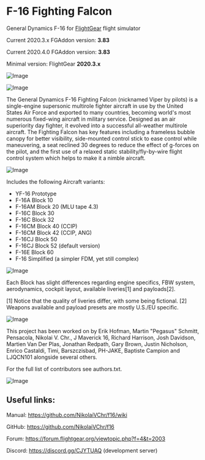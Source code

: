 # F-16 Fighting Falcon
General Dynamics F-16 for [FlightGear](http://www.flightgear.org) flight simulator

Current 2020.3.x FGAddon version: **3.83**

Current 2020.4.0 FGAddon version: **3.83**

Minimal version: FlightGear **2020.3.x**

![Image](https://i.ibb.co/9p3PVJ3/fgfs-20220623070823.png)

![Image](https://i.ibb.co/0M2rKnb/fgfs-20230528202413.png)

The General Dynamics F-16 Fighting Falcon (nicknamed Viper by pilots) is a single-engine supersonic multirole fighter aircraft in use by the United States Air Force and exported to many countries, becoming world's most numerous fixed-wing aircraft in military service. Designed as an air superiority day fighter, it evolved into a successful all-weather multirole aircraft.
The Fighting Falcon has key features including a frameless bubble canopy for better visibility, side-mounted control stick to ease control while maneuvering, a seat reclined 30 degrees to reduce the effect of g-forces on the pilot, and the first use of a relaxed static stability/fly-by-wire flight control system which helps to make it a nimble aircraft.

![Image](https://i.ibb.co/TY8Z2hW/fgfs-20230618192150.png)

Includes the following Aircraft variants:

- YF-16 Prototype
- F-16A Block 10
- F-16AM Block 20 (MLU tape 4.3)
- F-16C Block 30
- F-16C Block 32
- F-16CM Block 40 (CCIP)
- F-16CM Block 42 (CCIP, ANG)
- F-16CJ Block 50
- F-16CJ Block 52 (default version)
- F-16E Block 60
- F-16 Simplified (a simpler FDM, yet still complex)

![Image](https://i.ibb.co/3RwrW7N/fgfs-20220629181356.png)


Each Block has slight differences regarding engine specifics, FBW system, aerodynamics, cockpit layout, available liveries[1] and payloads[2].

[1] Notice that the quality of liveries differ, with some being fictional.
[2] Weapons available and payload presets are mostly U.S./EU specific.

![Image](https://i.ibb.co/C2wBn6h/fgfs-20230618200807.png)

This project has been worked on by Erik Hofman, Martin "Pegasus" Schmitt, Pensacola, Nikolai V. Chr., J Maverick 16, Richard Harrison, Josh Davidson, Martien Van Der Plas, Jonathan Redpath, Gary Brown, Justin Nicholson, Enrico Castaldi, Timi, Barszczisbad, PH-JAKE, Baptiste Campion and LJQCN101 alongside several others.

For the full list of contributors see authors.txt.

![Image](https://i.ibb.co/9svDvnj/fgfs-20230608191242.png)

Useful links:
-----------
Manual: https://github.com/NikolaiVChr/f16/wiki

GitHub: https://github.com/NikolaiVChr/f16

Forum: https://forum.flightgear.org/viewtopic.php?f=4&t=2003

Discord: https://discord.gg/CJYTUAQ (development server)
